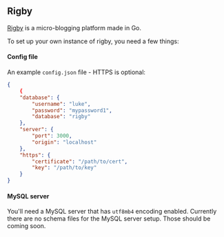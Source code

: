 ## Rigby

[Rigby](https://rigby.space) is a micro-blogging platform made in Go. 

To set up your own instance of rigby, you need a few things:

#### Config file
An example `config.json` file - HTTPS is optional:

```json
{
	{
	"database": {
		"username": "luke",
		"password": "mypassword1",
		"database": "rigby"
	}, 
	"server": {
		"port": 3000,
		"origin": "localhost" 
	},
	"https": {
		"certificate": "/path/to/cert",
		"key": "/path/to/key"
	}
}
```

#### MySQL server
You'll need a MySQL server that has `utf8mb4` encoding enabled. Currently there are no schema files for the MySQL server setup. Those should be coming soon. 